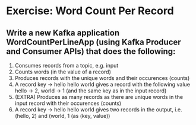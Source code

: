 # Exercise: Word Count Per Record
## Write a new Kafka application WordCountPerLineApp (using Kafka Producer and Consumer APIs) that does the following:

1. Consumes records from a topic, e.g. input
1. Counts words (in the value of a record)
1. Produces records with the unique words and their occurences (counts)
1. A record key -> hello hello world gives a record with the following value hello -> 2, world -> 1 (and the same key as in the input record)
1. (EXTRA) Produces as many records as there are unique words in the input record with their occurences (counts)
1. A record key -> hello hello world gives two records in the output, i.e. (hello, 2) and (world, 1 (as (key, value))
